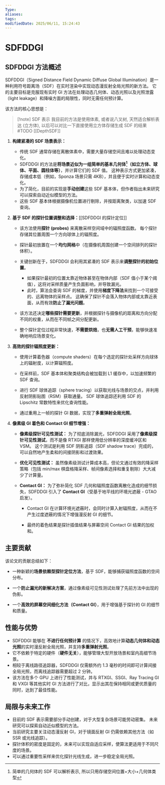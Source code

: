 ```yaml
---
Type:
aliases: 
tags: 
modifiedDate: 2025/06/11, 15:24:43
---
```


# SDFDDGI

## SDFDDGI 方法概述

SDFDDGI（Signed Distance Field Dynamic Diffuse Global Illumination）是一种利用符号距离场（SDF）在实时渲染中实现动态漫反射全局光照的新方法。 它的主要目标是克服现有实时 GI 方法在处理动态几何体、动态光照以及光照泄露（light leakage）和降噪方面的局限性，同时无需任何预计算。

该方法的核心思想是：

> [!note] SDF  表示
> 我目前的方法是使用体素, 或者说八叉树, 天然适合解析表达 (立方体), 以后可以对比一下直接使用立方体存储生成 SDF 的结果 #TODO [[DepthSDF]]

1. **构建紧凑的 SDF 场景表示：**
    - 传统 SDF 通常存储在离散体素中，需要大量存储空间且难以处理动态变化。
    - SDFDDGI 的方法是**将场景近似为一组简单的基本几何体[^1]（如立方体、球体、平面、圆柱体等）**，并计算它们的 SDF 值。 这种表示方式更加紧凑，存储成本低（例如，Sponza 场景只需 4KB），并且便于实时计算和动态变化。
    - 为了简化，目前的实现是**手动创建**这些 SDF 基本体，但作者指出未来研究可以探索自动近似模型的方法。
    - 这些 SDF 基本体根据摄像机位置进行剔除，并按距离聚类，以加速 SDF 查询。
2. **基于 SDF 的探针位置调整和选择：**[[SDFDDGI 的探针定位]]
    - 该方法使用**探针 (probes)** 来离散采样空间域中的辐照度函数。 每个探针存储其位置周围一个方向球体上的辐照度。
    - 探针最初放置在一个**均匀网格**中（在摄像机周围创建一个空间排列的探针体积）。
    - 关键创新在于，SDFDDGI 会利用其紧凑的 SDF 表示来**调整探针的初始位置**。
        - 如果探针最初的位置太靠近物体甚至在物体内部（SDF 值小于某个阈值），这将对采样质量产生负面影响，并导致漏光。
        - 此时，算法会查询 SDF 的梯度，并使用**梯度下降法**来找到一个可接受的、远离物体的采样点。 这确保了探针不会落入物体内部或太靠近表面，从而有效**防止了漏光问题**。
    - 该方法还决定**哪些探针需要更新**，并根据探针与摄像机的距离和方向分配不同的权重，从而在不同帧之间分配更新。
        
    - 整个探针定位过程非常快速，**不需要烘焙**，也**无需人工干预**，能够快速准确地响应场景变化。
        
3. **高效的探针辐照度更新：**
    
    - 使用计算着色器（compute shaders）在每个选定的探针处采样方向球体上的辐射度，以计算辐照度。
        
    - 在采样前，SDF 基本体和聚类结构会被加载到 L1 缓存中，以加速频繁的 SDF 查询。
        
    - 进行 SDF 球体追踪（sphere tracing）以获取光线与场景的交点，并利用反射阴影贴图（RSM）获取通量。 SDF 球体追踪还利用 SDF 的 Lipschitz 常数特性来优化查询性能。
        
    - 通过重用上一帧的探针 GI 数据，实现了**多重弹射全局光照**。
        
4. **像素级 GI 着色和 Contact GI 细节增强：**
    
    - **像素级探针可见性测试：** 为了彻底消除漏光，SDFDDGI 采用了**像素级探针可见性测试**，而不是像 RTXGI 那样使用低分辨率的深度缓冲区和 VSM。 这个测试是利用 SDF 阴影追踪（SDF shadow trace）完成的，可以自然地产生柔和的间接阴影和过渡效果。
        
    - **优化可见性测试：** 虽然像素级测试计算成本高，但论文通过有效的降采样策略（包括 min/max 棋盘格降采样、帧间像素选择和重复剔除）大大减少了计算量。
        
    - **Contact GI：** 为了弥补简化 SDF 几何和辐照度函数离散化造成的细节损失，SDFDDGI 引入了 **Contact GI**（受基于地平线的环境光遮蔽 - GTAO 启发）。
        
        - Contact GI 在计算环境光遮蔽时，会同时计算入射辐照度，从而在不产生过度遮蔽的情况下增强漫反射 GI 的细节。
            
        - 最终的着色结果是探针插值结果与屏幕空间 Contact GI 结果的加权和。

## 主要贡献

该论文的贡献总结如下：

- 一种新颖的**场景依赖型探针定位方法**，基于 SDF，能够捕获辐照度函数的空间分布。
    
- 一个**防止漏光的新解决方案**，通过像素级可见性测试处理了先前方法中出现的伪影。
    
- 一个**高效的屏幕空间细化方法（Contact GI）**，用于增强基于探针的 GI 的细节和质量。

## 性能与优势

- SDFDDGI 能够在 **不进行任何预计算** 的情况下，高效地计算**动态几何体和动态光照**的实时漫反射全局光照，并支持**多重弹射光照**。
- 它不依赖于特定的硬件（**硬件无关**），能够管理大型开放场景和室内高细节场景。
- 相较于离线路径追踪器，SDFDDGI 仅需额外约 1.3 毫秒的时间即可计算间接全局光照，而离线追踪器需要超过 2 分钟。
- 该方法在多个 GPU 上进行了性能测试，并与 RTXGI、SSGI、Ray Tracing GI 和 VXGI 等其他实时 GI 方法进行了对比，显示出其在保持相同或更优质量的同时，达到了最佳性能。

## 局限与未来工作

- 目前的 SDF 表示需要部分手动创建，对于大型复杂场景可能劳动密集。 未来研究可以探索自动近似模型的方法。
- 当前研究主要关注动态漫反射 GI，对于镜面反射 GI 仍需依赖其他方法（如 SSR 或光线追踪）。
- 探针体积的密度是固定的，未来可以实现自适应采样，使算法更适用于不同尺度的场景。
- 可以通过重要性采样来优化探针光线生成，进一步稳定全局光照。

[^1]: 简单的几何体的 SDF 可以解析表示, 所以只用存储空间位置+大小+几何体类型

